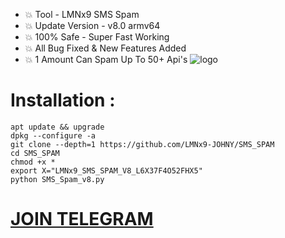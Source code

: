 - 💥 Tool - LMNx9 SMS Spam
- 💥 Update Version - v8.0 armv64
- 💥 100% Safe - Super Fast Working
- 💥 All Bug Fixed  & New Features Added
- 💥 1 Amount Can Spam Up To 50+ Api's
![logo](https://raw.githubusercontent.com/LMNx9-JOHNY/SMS_SPAM/refs/heads/main/Spam_v7.png)
# Installation :
    apt update && upgrade
    dpkg --configure -a
    git clone --depth=1 https://github.com/LMNx9-JOHNY/SMS_SPAM
    cd SMS_SPAM
    chmod +x *
    export X="LMNx9_SMS_SPAM_V8_L6X37F4O52FHX5"
    python SMS_Spam_v8.py
#  [JOIN TELEGRAM](https://t.me/TEAM_LMNx9)
